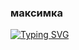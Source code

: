 ### максимка
[![Typing SVG](https://readme-typing-svg.herokuapp.com?color=%2336BCF7&lines=Анекдотов+не+будет)](https://git.io/typing-svg)
